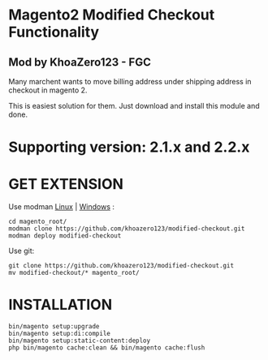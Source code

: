 # Magento2 Modified Checkout Functionality
## Mod by KhoaZero123 - FGC
Many marchent wants to move billing address under shipping address in checkout in magento 2.

This is easiest solution for them. Just download and install this module and done.

# Supporting version: 2.1.x and 2.2.x

# GET EXTENSION

Use modman [Linux](https://github.com/colinmollenhour/modman) | [Windows](https://github.com/khoazero123/modman-php) :

	cd magento_root/
    modman clone https://github.com/khoazero123/modified-checkout.git
	modman deploy modified-checkout

Use git:

    git clone https://github.com/khoazero123/modified-checkout.git
    mv modified-checkout/* magento_root/

# INSTALLATION

	bin/magento setup:upgrade
	bin/magento setup:di:compile
	bin/magento setup:static-content:deploy
	php bin/magento cache:clean && bin/magento cache:flush